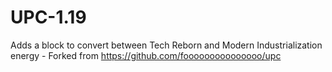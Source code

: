 # UPC-1.19
Adds a block to convert between Tech Reborn and Modern Industrialization energy - Forked from https://github.com/fooooooooooooooo/upc
